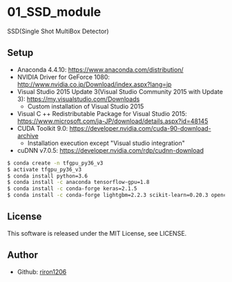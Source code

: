 # 01_SSD_module
SSD(Single Shot MultiBox Detector) 

## Setup
- Anaconda 4.4.10: https://www.anaconda.com/distribution/
- NVIDIA Driver for GeForce 1080: http://www.nvidia.co.jp/Download/index.aspx?lang=jp
- Visual Studio 2015 Update 3(Visual Studio Community 2015 with Update 3): https://my.visualstudio.com/Downloads  
	- Custom installation of Visual Studio 2015
- Visual C ++ Redistributable Package for Visual Studio 2015: https://www.microsoft.com/ja-JP/download/details.aspx?id=48145
- CUDA Toolkit 9.0: https://developer.nvidia.com/cuda-90-download-archive  
	- Installation execution except "Visual studio integration"
- cuDNN v7.0.5: https://developer.nvidia.com/rdp/cudnn-download
```bash
$ conda create -n tfgpu_py36_v3
$ activate tfgpu_py36_v3
$ conda install python=3.6
$ conda install -c anaconda tensorflow-gpu=1.8 
$ conda install -c conda-forge keras=2.1.5 
$ conda install -c conda-forge lightgbm=2.2.3 scikit-learn=0.20.3 opencv=4.1.0 grpcio=1.16 numba=0.38.1 pandas jupyter Cython Protobuf Pillow lxml Matplotlib tqdm future graphviz pydot pytest pyperclip networkx selenium beautifulsoup4 cssselect openpyxl pypdf2 python-docx requests tweepy textblob seaborn scikit-image imbalanced-learn colorlog sqlalchemy papermill shapely imageio git shap eli5 umap-learn plotly ipysheet bqplot rise bokeh jupyter_contrib_nbextensions yapf flask joblib xgboost alembic dill xlrd nose xlsxwriter lime
```

## License
This software is released under the MIT License, see LICENSE.

## Author
- Github: [riron1206](https://github.com/riron1206)